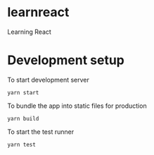 # learnreact
Learning React

# Development setup

To start development server
```shell
yarn start
```
To bundle the app into static files for production
```shell
yarn build
```
To start the test runner
```shell
yarn test
```